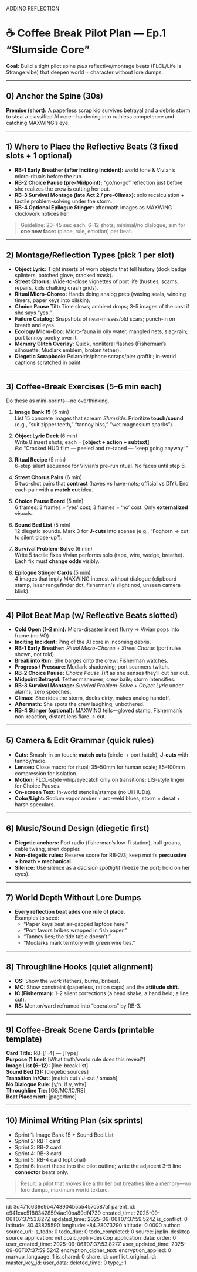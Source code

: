 ADDING REFLECTION 

# ☕ Coffee Break Pilot Plan — Ep.1 “Slumside Core”
**Goal:** Build a tight pilot spine *plus* reflective/montage beats (FLCL/Life Is Strange vibe) that deepen world + character without lore dumps.

---

## 0) Anchor the Spine (30s)
**Premise (short):** A paperless scrap kid survives betrayal and a debris storm to steal a classified AI core—hardening into ruthless competence and catching MAXWING’s eye.

---

## 1) Where to Place the Reflective Beats (3 fixed slots + 1 optional)
- **RB-1 Early Breather (after Inciting Incident):** world tone & Vivian’s micro-rituals before the run.
- **RB-2 Choice Pause (pre-Midpoint):** “go/no-go” reflection just before she realizes the crew is cutting her out.
- **RB-3 Survival Montage (late Act 2 / pre-Climax):** solo recalculation + tactile problem-solving under the storm.
- **RB-4 Optional Epilogue Stinger:** aftermath images as MAXWING clockwork notices her.

> Guideline: 20–45 sec each; 6–12 shots; minimal/no dialogue; aim for **one new facet** (place, rule, emotion) per beat.

---

## 2) Montage/Reflection Types (pick 1 per slot)
- **Object Lyric:** Tight inserts of worn objects that tell history (dock badge splinters, patched glove, cracked mask).
- **Street Chorus:** Wide-to-close vignettes of port life (hustles, scams, repairs, kids chalking crash grids).
- **Ritual Micro-Choreo:** Hands doing analog prep (waxing seals, winding timers, paper keys into oilskin).
- **Choice Pause Tilt:** Time slows; ambient drops; 3–5 images of the cost if she says “yes.”
- **Failure Catalog:** Snapshots of near-misses/old scars; punch-in on breath and eyes.
- **Ecology Micro-Doc:** Micro-fauna in oily water, mangled nets, slag-rain; port tannoy poetry over it.
- **Memory Glitch Overlay:** Quick, nonliteral flashes (Fisherman’s silhouette, Mudlark emblem, broken tether).
- **Diegetic Scrapbook:** Polaroids/phone scraps/pier graffiti; in-world captions scratched in paint.

---

## 3) Coffee-Break Exercises (5–6 min each)
Do these as mini-sprints—no overthinking.

1) **Image Bank 15** (5 min)  
   List 15 concrete images that scream *Slumside*. Prioritize **touch/sound** (e.g., “suit zipper teeth,” “tannoy hiss,” “wet magnesium sparks”).

2) **Object Lyric Deck** (6 min)  
   Write 8 insert shots; each = **[object + action + subtext]**.  
   *Ex:* “Cracked HUD film — peeled and re-taped — ‘keep going anyway.’”

3) **Ritual Recipe** (5 min)  
   6-step silent sequence for Vivian’s pre-run ritual. No faces until step 6.

4) **Street Chorus Pairs** (6 min)  
   5 two-shot pairs that **contrast** (haves vs have-nots; official vs DIY). End each pair with a **match cut** idea.

5) **Choice Pause Board** (5 min)  
   6 frames: 3 frames = ‘yes’ cost; 3 frames = ‘no’ cost. Only **externalized** visuals.

6) **Sound Bed List** (5 min)  
   12 diegetic sounds. Mark 3 for **J-cuts** into scenes (e.g., “Foghorn → cut to silent close-up”).

7) **Survival Problem-Solve** (6 min)  
   Write 5 tactile fixes Vivian performs solo (tape, wire, wedge, breathe). Each fix must **change odds** visibly.

8) **Epilogue Stinger Cards** (5 min)  
   4 images that imply MAXWING interest without dialogue (clipboard stamp, laser rangefinder dot, fisherman's slight nod, unseen camera blink).

---

## 4) Pilot Beat Map (w/ Reflective Beats slotted)
- **Cold Open (1–2 min):** Micro-disaster insert flurry → Vivian pops into frame (no VO).  
- **Inciting Incident:** Ping of the AI core in incoming debris.  
- **RB-1 Early Breather:** *Ritual Micro-Choreo* + *Street Chorus* (port rules shown, not told).  
- **Break into Run:** She barges onto the crew; Fisherman watches.  
- **Progress / Pressure:** Mudlark shadowing; port scanners twitch.  
- **RB-2 Choice Pause:** *Choice Pause Tilt* as she senses they’ll cut her out.  
- **Midpoint Betrayal:** Tether maneuver; crew bails; storm intensifies.  
- **RB-3 Survival Montage:** *Survival Problem-Solve* + *Object Lyric* under alarms; zero speeches.  
- **Climax:** She rides the storm, docks dirty, makes analog handoff.  
- **Aftermath:** She spots the crew laughing, unbothered.  
- **RB-4 Stinger (optional):** MAXWING tells—gloved stamp, Fisherman’s non-reaction, distant lens flare → cut.

---

## 5) Camera & Edit Grammar (quick rules)
- **Cuts:** Smash-in on touch; **match cuts** (circle → port hatch), **J-cuts** with tannoy/radio.  
- **Lenses:** Close macro for ritual; 35–50mm for human scale; 85–100mm compression for isolation.  
- **Motion:** FLCL-style whip/eyecatch only on transitions; LIS-style linger for Choice Pauses.  
- **On-screen Text:** In-world stencils/stamps (no UI HUDs).  
- **Color/Light:** Sodium vapor amber + arc-weld blues; storm = desat + harsh speculars.

---

## 6) Music/Sound Design (diegetic first)
- **Diegetic anchors:** Port radio (fisherman’s low-fi station), hull groans, cable twang, siren doppler.  
- **Non-diegetic rules:** Reserve score for RB-2/3; keep motifs **percussive + breath + mechanical**.  
- **Silence:** Use silence as a *decision spotlight* (freeze the port; hold on her eyes).

---

## 7) World Depth Without Lore Dumps
- **Every reflection beat adds one rule of place.**  
  Examples to seed:
  - “Paper keys beat air-gapped laptops here.”  
  - “Port favors bribes wrapped in fish paper.”  
  - “Tannoy lies; the tide table doesn’t.”  
  - “Mudlarks mark territory with green wire ties.”

---

## 8) Throughline Hooks (quiet alignment)
- **OS:** Show the *work* (tethers, burns, bribes).  
- **MC:** Show constraint (paperless, ration caps) and the **attitude shift**.  
- **IC (Fisherman):** 1–2 silent corrections (a head shake; a hand held; a line cut).  
- **RS:** Mentor/ward reframed into “operators” by RB-3.

---

## 9) Coffee-Break Scene Cards (printable template)
**Card Title:** RB-[1–4] — [Type]  
**Purpose (1 line):** [What truth/world rule does this reveal?]  
**Image List (6–12):** [line-break list]  
**Sound Bed (3):** [diegetic sources]  
**Transition In/Out:** [match cut / J-cut / smash]  
**No Dialogue Rule:** [y/n; if y, why]  
**Throughline Tie:** [OS/MC/IC/RS]  
**Beat Placement:** [page/time]

---

## 10) Minimal Writing Plan (six sprints)
- Sprint 1: Image Bank 15 + Sound Bed List  
- Sprint 2: RB-1 card  
- Sprint 3: RB-2 card  
- Sprint 4: RB-3 card  
- Sprint 5: RB-4 card (optional)  
- Sprint 6: Insert these into the pilot outline; write the adjacent 3–5 line **connector** beats only.

> Result: a pilot that *moves* like a thriller but breathes like a memory—no lore dumps, maximum world texture.

---


id: 3d471c639e9b4748904b5b5457c587af
parent_id: e941cac51883428594ac10ba89df4739
created_time: 2025-09-06T07:37:53.827Z
updated_time: 2025-09-06T07:37:59.524Z
is_conflict: 0
latitude: 30.43825590
longitude: -84.28073290
altitude: 0.0000
author: 
source_url: 
is_todo: 0
todo_due: 0
todo_completed: 0
source: joplin-desktop
source_application: net.cozic.joplin-desktop
application_data: 
order: 0
user_created_time: 2025-09-06T07:37:53.827Z
user_updated_time: 2025-09-06T07:37:59.524Z
encryption_cipher_text: 
encryption_applied: 0
markup_language: 1
is_shared: 0
share_id: 
conflict_original_id: 
master_key_id: 
user_data: 
deleted_time: 0
type_: 1